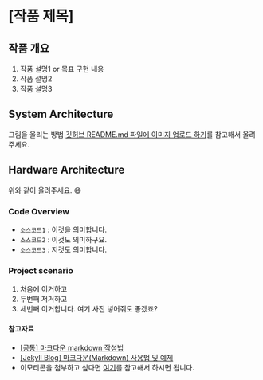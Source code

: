 # [작품 제목] 

## 작품 개요
1. 작품 설명1 or 목표 구현 내용
2. 작품 설명2 
3. 작품 설명3

## System Architecture
그림을 올리는 방법 
[깃허브 README.md 파일에 이미지 업로드 하기](https://hanee24.github.io/2017/12/21/how-to-upload-image-with-github-readme/)를 참고해서 올려주세요.

## Hardware Architecture

위와 같이 올려주세요. :smile:  

### Code Overview  
- `소스코드1` : 이것을 의미합니다.
- `소스코드2` : 이것도 의미하구요.
- `소스코드3` : 저것도 의미합니다.

### Project scenario

1. 처음에 이거하고  
2. 두번째 저거하고  
3. 세번째 이거합니다. 여기 사진 넣어줘도 좋겠죠?  




#### 참고자료
- [[공통] 마크다운 markdown 작성법](https://gist.github.com/ihoneymon/652be052a0727ad59601) 
- [[Jekyll Blog] 마크다운(Markdown) 사용법 및 예제](https://theorydb.github.io/envops/2019/05/22/envops-blog-how-to-use-md/)
- 이모티콘을 첨부하고 싶다면 [여기](https://gist.github.com/rxaviers/7360908)를 참고해서 하시면 됩니다.
